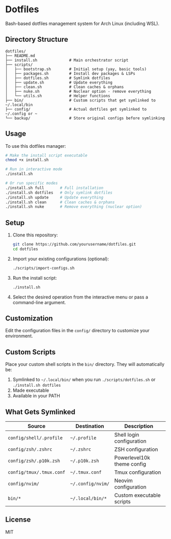 # Dotfiles

Bash-based dotfiles management system for Arch Linux (including WSL).

## Directory Structure

```
dotfiles/
├── README.md
├── install.sh              # Main orchestrator script
├── scripts/
│   ├── bootstrap.sh        # Initial setup (yay, basic tools)
│   ├── packages.sh         # Install dev packages & LSPs
│   ├── dotfiles.sh         # Symlink dotfiles
│   ├── update.sh           # Update everything
│   ├── clean.sh            # Clean caches & orphans
│   ├── nuke.sh             # Nuclear option - remove everything
│   └── utils.sh            # Helper functions
├── bin/                    # Custom scripts that get symlinked to ~/.local/bin
├── config/                 # Actual dotfiles get symlinked to ~/.config or ~
└── backup/                 # Store original configs before symlinking
```

## Usage

To use this dotfiles manager:

```bash
# Make the install script executable
chmod +x install.sh

# Run in interactive mode
./install.sh

# Or run specific modes
./install.sh full       # Full installation
./install.sh dotfiles   # Only symlink dotfiles
./install.sh update     # Update everything
./install.sh clean      # Clean caches & orphans
./install.sh nuke       # Remove everything (nuclear option)
```

## Setup

1. Clone this repository:
   ```bash
   git clone https://github.com/yourusername/dotfiles.git
   cd dotfiles
   ```

2. Import your existing configurations (optional):
   ```bash
   ./scripts/import-configs.sh
   ```

3. Run the install script:
   ```bash
   ./install.sh
   ```

4. Select the desired operation from the interactive menu or pass a command-line argument.

## Customization

Edit the configuration files in the `config/` directory to customize your environment.

## Custom Scripts

Place your custom shell scripts in the `bin/` directory. They will automatically be:

1. Symlinked to `~/.local/bin/` when you run `./scripts/dotfiles.sh` or `./install.sh dotfiles`
2. Made executable
3. Available in your PATH

## What Gets Symlinked

| Source                  | Destination               | Description                  |
|-------------------------|--------------------------|-----------------------------|
| `config/shell/.profile` | `~/.profile`             | Shell login configuration   |
| `config/zsh/.zshrc`     | `~/.zshrc`               | ZSH configuration           |
| `config/zsh/.p10k.zsh`  | `~/.p10k.zsh`            | Powerlevel10k theme config  |
| `config/tmux/.tmux.conf`| `~/.tmux.conf`           | Tmux configuration          |
| `config/nvim/`          | `~/.config/nvim/`        | Neovim configuration        |
| `bin/*`                 | `~/.local/bin/*`         | Custom executable scripts   |
## License

MIT
